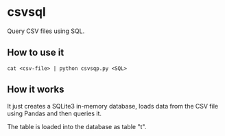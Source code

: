 # csvsql
Query CSV files using SQL.

## How to use it

    cat <csv-file> | python csvsqp.py <SQL>

## How it works

It just creates a SQLite3 in-memory database, loads data from the CSV file using Pandas and then queries it.

The table is loaded into the database as table "t".
